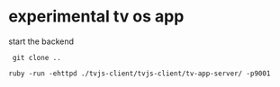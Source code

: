 # experimental tv os app

start the backend

```
 git clone ..
```

```
ruby -run -ehttpd ./tvjs-client/tvjs-client/tv-app-server/ -p9001
```
